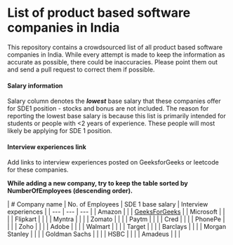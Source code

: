 # List of product based software companies in India

This repository contains a crowdsourced list of all product based software companies in India. While every attempt is made to keep the information as accurate as possible, there could be inaccuracies. Please point them out and send a pull request to correct them if possible. 

#### Salary information 
Salary column denotes the **_lowest_** base salary that these companies offer for SDE1 position - stocks and bonus are not included. The reason for reporting the lowest base salary is because this list is primarily intended for students or people with <2 years of experience. These people will most likely be applying for SDE 1 position. 

#### Interview experiences link
Add links to interview experiences posted on GeeksforGeeks or leetcode for these companies. 

**While adding a new company, try to keep the table sorted by NumberOfEmployees (descending order).**


| # Company name | No. of Employees | SDE 1 base salary | Interview experiences | 
| --- | --- | --- | 
| Amazon | | | [GeeksForGeeks](https://www.geeksforgeeks.org/tag/amazon/) | 
| Microsoft | | |
| Flipkart | | |
| Myntra | | |
| Zomato | | | 
| Paytm | | | 
| Cred | | | 
| PhonePe | | | 
| Zoho | | | 
| Adobe | | | 
| Walmart | | | 
| Target | | | 
| Barclays | | | 
| Morgan Stanley | | | 
| Goldman Sachs | | | 
| HSBC | | | 
| Amadeus | | | 


